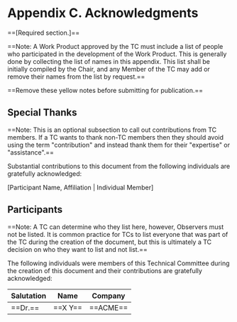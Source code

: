 # Appendix C. Acknowledgments

==[Required section.]==

==Note: A Work Product approved by the TC must include a list of people who participated in the development of the Work Product. This is generally done by collecting the list of names in this appendix. This list shall be initially compiled by the Chair, and any Member of the TC may add or remove their names from the list by request.==

==Remove these yellow notes before submitting for publication.==

## Special Thanks

==Note: This is an optional subsection to call out contributions from TC members. If a TC wants to thank non-TC members then they should avoid using the term "contribution" and instead thank them for their "expertise" or "assistance".==

Substantial contributions to this document from the following individuals are gratefully acknowledged:

[Participant Name, Affiliation | Individual Member]

## Participants
==Note: A TC can determine who they list here, however, Observers must not be listed. It is common practice for TCs to list everyone that was part of the TC during the creation of the document, but this is ultimately a TC decision on who they want to list and not list.==

The following individuals were members of this Technical Committee during the
creation of this document and their contributions are gratefully acknowledged:

| Salutation            | Name                   | Company                |
|-----------------------|------------------------|------------------------|
| ==Dr.==               | ==X Y==                | ==ACME==               |

